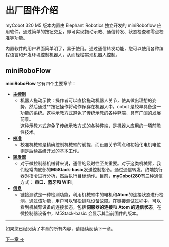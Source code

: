 # 出厂固件介绍

myCobot 320 M5 版本内置由 Elephant Robotics 独立开发的 miniRoboflow 应用软件。通过简单的按钮交互，即可实现拖动示教、通信转发、状态检查和零点校准等功能。

内置软件的用户界面简单明了，易于使用。通过通信转发功能，您可以使用各种编程语言和开发环境控制机器人，从而轻松实现机器人控制。

## miniRoboFlow

**miniRoboFlow** 它有四个主要章节：

- [**主控制**](/5-BasicApplication/5.1-SystemUsageInstructions/320m5/4.2.1.1-micro_controller.md)
  - 机器人拖动示教：操作者可以直接拖动机器人关节，使其做出理想的姿势，然后通过\*\*按钮操作将动作保存在机器人中。cobot 是较早具备这一功能的系统。这种示教方式避免了传统示教的各种弊端，具有广阔的发展前景。  
    这种示教方式避免了传统示教方式的各种弊端，是机器人应用的一项前瞻性技术。
- [**校准**](/5-BasicApplication/5.1-SystemUsageInstructions/320m5/4.2.2.1-micro_controller.md)
  - 校准机械臂是精确控制机械臂的前提，而设置关节零点和初始化电机电位则是后续高级开发的基本工作。
- [**转发器**](/5-BasicApplication/5.1-SystemUsageInstructions/320m5/4.2.3.1-micro_controller.md)
  - 对于微控制器机械臂来说，通信的及时性至关重要。对于这类机械臂，我们经常向底部的**M5Stack-basic**发送控制指令。通过通信转发，终端执行器对指令进行分析，然后执行目标动作。目前，**myCobot280**有三种通信方式： **串口、蓝牙和 WIFI**。
- [**信息**](/5-BasicApplication/5.1-SystemUsageInstructions/320m5/4.2.4.1-micro_controller.md)
  - 链接测试是一种检测功能，利用机械臂中的电机和**Atom**的连接状态进行检测。通过该功能，用户可以轻松排除设备故障。在链接测试过程中，可以看到机械臂设备的连接状态，包括**伺服器的连接**和 **Atom 的通信状态**。在微控制器设备中，M5Stack-basic 会显示其当前固件的版本。

---

如果您已经阅读了本章的所有内容，请继续阅读下一章。

[下一章 →](../../5.2-ApplicationUse/5.2.1-myblockly/320m5/README.md)<br>
